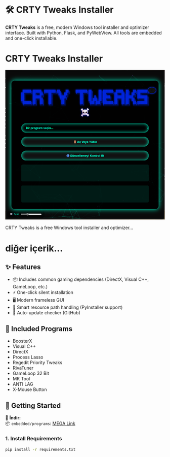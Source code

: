 # 🛠️ CRTY Tweaks Installer

**CRTY Tweaks** is a free, modern Windows tool installer and optimizer interface. Built with Python, Flask, and PyWebView. All tools are embedded and one-click installable.

# CRTY Tweaks Installer

![UI Screenshot](docs/UI.png)

CRTY Tweaks is a free Windows tool installer and optimizer...

# diğer içerik...

## ✨ Features

- 📦 Includes common gaming dependencies (DirectX, Visual C++, GameLoop, etc.)
- ⚡ One-click silent installation
- 🖥️ Modern frameless GUI
- 🧠 Smart resource path handling (PyInstaller support)
- 🔁 Auto-update checker (GitHub)

## 🔧 Included Programs

- BoosterX  
- Visual C++  
- DirectX  
- Process Lasso  
- Regedit Priority Tweaks  
- RivaTuner  
- GameLoop 32 Bit  
- MK Tool  
- ANTI LAG  
- X-Mouse Button  

## 🚀 Getting Started

🔽 **İndir:**  
📦 `embedded/programs`: [MEGA Link](https://mega.nz/folder/NZIRCBxD#7qfYDa7W5yBnG_F2wLKcBg)

### 1. Install Requirements

```bash
pip install -r requirements.txt
